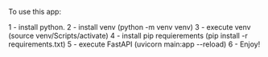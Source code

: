 To use this app:

1 - install python.
2 - install venv (python -m venv venv)
3 - execute venv (source venv/Scripts/activate)
4 - install pip requierements (pip install -r requirements.txt)
5 - execute FastAPI (uvicorn main:app --reload)
6 - Enjoy!
